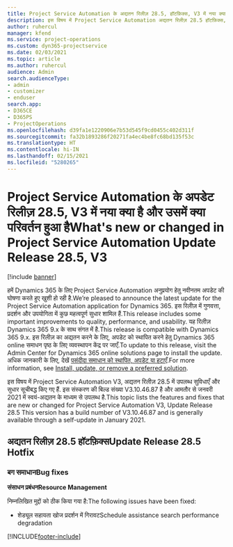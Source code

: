 ```yaml
---
title: Project Service Automation के अद्यतन रिलीज़ 28.5, हॉटफ़िक्स, V3 में नया क्या है और उसमें क्या परिवर्तन हुआ है
description: इस विषय में Project Service Automation अद्यतन रिलीज़ 28.5 हॉटफ़िक्स, V3 में उपलब्ध सुविधाएँ और सुधार सूचीबद्ध किए गए हैं.
author: ruhercul
manager: kfend
ms.service: project-operations
ms.custom: dyn365-projectservice
ms.date: 02/03/2021
ms.topic: article
ms.author: ruhercul
audience: Admin
search.audienceType:
- admin
- customizer
- enduser
search.app:
- D365CE
- D365PS
- ProjectOperations
ms.openlocfilehash: d39fa1e1220906e7b53d545f9cd0455c402d311f
ms.sourcegitcommit: fa32b1893286f20271fa4ec4be8fc68bd135f53c
ms.translationtype: HT
ms.contentlocale: hi-IN
ms.lasthandoff: 02/15/2021
ms.locfileid: "5280265"
---
```

# <a name="whats-new-or-changed-in-project-service-automation-update-release-285-v3"></a><span data-ttu-id="16972-103">Project Service Automation के अपडेट रिलीज़ 28.5, V3 में नया क्या है और उसमें क्या परिवर्तन हुआ है</span><span class="sxs-lookup"><span data-stu-id="16972-103">What's new or changed in Project Service Automation Update Release 28.5, V3</span></span>

[!include [banner](../includes/psa-now-project-operations.md)]

<span data-ttu-id="16972-104">हमें Dynamics 365 के लिए Project Service Automation अनुप्रयोग हेतु नवीनतम अपडेट की घोषणा करते हुए खुशी हो रही है.</span><span class="sxs-lookup"><span data-stu-id="16972-104">We’re pleased to announce the latest update for the Project Service Automation application for Dynamics 365.</span></span> <span data-ttu-id="16972-105">इस रिलीज़ में गुणवत्ता, प्रदर्शन और उपयोगिता में कुछ महत्वपूर्ण सुधार शामिल हैं.</span><span class="sxs-lookup"><span data-stu-id="16972-105">This release includes some important improvements to quality, performance, and usability.</span></span> <span data-ttu-id="16972-106">यह रिलीज़ Dynamics 365 9.x के साथ संगत में है.</span><span class="sxs-lookup"><span data-stu-id="16972-106">This release is compatible with Dynamics 365 9.x.</span></span> <span data-ttu-id="16972-107">इस रिलीज़ का अद्यतन करने के लिए, अपडेट को स्थापित करने हेतु Dynamics 365 online समाधन पृष्ठ के लिए व्यवस्थापन केंद्र पर जाएँ.</span><span class="sxs-lookup"><span data-stu-id="16972-107">To update to this release, visit the Admin Center for Dynamics 365 online solutions page to install the update.</span></span> <span data-ttu-id="16972-108">अधिक जानकारी के लिए, देखें [पसंदीदा समाधान को स्थापित, अपडेट या हटाएँ](https://docs.microsoft.com/power-platform/admin/install-remove-preferred-solution).</span><span class="sxs-lookup"><span data-stu-id="16972-108">For more information, see [Install, update, or remove a preferred solution](https://docs.microsoft.com/power-platform/admin/install-remove-preferred-solution).</span></span>

<span data-ttu-id="16972-109">इस विषय में Project Service Automation V3, अद्यतन रिलीज़ 28.5 में उपलब्ध सुविधाएँ और सुधार सूचीबद्ध किए गए हैं. इस संस्करण की बिल्ड संख्या V3.10.46.87 है और आमतौर से जनवरी 2021 में स्वयं-अद्यतन के माध्यम से उपलब्ध है.</span><span class="sxs-lookup"><span data-stu-id="16972-109">This topic lists the features and fixes that are new or changed for Project Service Automation V3, Update Release 28.5 This version has a build number of V3.10.46.87 and is generally available through a self-update in January 2021.</span></span>

## <a name="update-release-285-hotfix"></a><span data-ttu-id="16972-110">अद्यतन रिलीज़ 28.5 हॉटफ़िक्स</span><span class="sxs-lookup"><span data-stu-id="16972-110">Update Release 28.5 Hotfix</span></span>

### <a name="bug-fixes"></a><span data-ttu-id="16972-111">बग समाधान</span><span class="sxs-lookup"><span data-stu-id="16972-111">Bug fixes</span></span>

<span data-ttu-id="16972-112">**संसाधन प्रबंधन**</span><span class="sxs-lookup"><span data-stu-id="16972-112">**Resource Management**</span></span>

<span data-ttu-id="16972-113">निम्नलिखित मुद्दों को ठीक किया गया है:</span><span class="sxs-lookup"><span data-stu-id="16972-113">The following issues have been fixed:</span></span>

- <span data-ttu-id="16972-114">शेड्यूल सहायता खोज प्रदर्शन में गिरावट</span><span class="sxs-lookup"><span data-stu-id="16972-114">Schedule assistance search performance degradation</span></span>



[!INCLUDE[footer-include](../includes/footer-banner.md)]